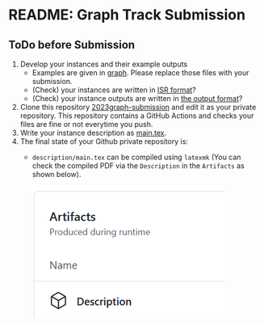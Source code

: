 # README: Graph Track Submission

## ToDo before Submission

  1. Develop your instances and their example outputs
     - Examples are given in [graph](/graph/). Please replace those files with your submission.
     - (Check) your instances are written in [ISR format](https://core-challenge.github.io/2023/format/#input-file-format)?
     - (Check) your instance outputs are written in [the output format](https://core-challenge.github.io/2023/format/#output-file-format)?
  2. Clone this repository [2023graph-submission](https://github.com/core-challenge/2023graph-submission) and edit it as your private repository. This repository contains a GitHub Actions and checks your files are fine or not everytime you push.
  4. Write your instance description as [main.tex](/description/main.tex). 
  5. The final state of your Github private repository is:
     - `description/main.tex` can be compiled using `latexmk` (You can check the compiled PDF via the `Description` in the `Artifacts` as shown below).

       ![Description](figs/artifacts.png)
